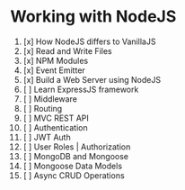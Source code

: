 # Working with NodeJS

1. [x] How NodeJS differs to VanillaJS
2. [x] Read and Write Files
3. [x] NPM Modules
4. [x] Event Emitter
5. [x] Build a Web Server using NodeJS
6. [ ] Learn ExpressJS framework
7. [ ] Middleware
8. [ ] Routing
9. [ ] MVC REST API
10. [ ] Authentication
11. [ ] JWT Auth
12. [ ] User Roles | Authorization
13. [ ] MongoDB and Mongoose
14. [ ] Mongoose Data Models
15. [ ] Async CRUD Operations